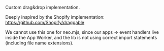 Custom drag&drop implementation.

Deeply inspired by the Shopify implementation:
https://github.com/Shopify/draggable

We cannot use this one for neo.mjs, since our apps => event handlers live inside the App Worker,
and the lib is not using correct import statements (including file name extensions).